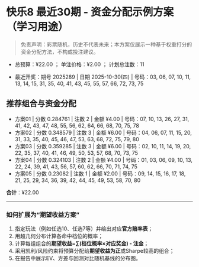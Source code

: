 # 快乐8 最近30期 - 资金分配示例方案（学习用途）

> 免责声明：彩票随机，历史不代表未来；本方案仅展示一种基于权重打分的资金分配方法，不构成投注建议。

- 总预算：¥22.00 ； 单注价格：¥2.00 ； 计划总注数：11

- 最近开奖：期号 2025289 | 日期 2025-10-30(四) | 号码：03, 06, 07, 10, 11, 13, 14, 15, 31, 35, 40, 41, 43, 45, 55, 57, 66, 72, 73, 75


## 推荐组合与资金分配

- 方案01 | 分数 0.284761 | 注数   2 | 金额 ¥4.00 | 号码：07, 10, 13, 26, 27, 31, 41, 42, 43, 47, 48, 55, 56, 62, 64, 66, 68, 70, 75, 78
- 方案02 | 分数 0.348579 | 注数   3 | 金额 ¥6.00 | 号码：04, 06, 07, 11, 15, 20, 31, 33, 35, 40, 45, 46, 47, 53, 63, 68, 72, 75, 79, 80
- 方案03 | 分数 0.359285 | 注数   3 | 金额 ¥6.00 | 号码：02, 10, 11, 14, 19, 20, 22, 35, 37, 40, 41, 46, 49, 50, 53, 57, 68, 70, 73, 75
- 方案04 | 分数 0.324103 | 注数   2 | 金额 ¥4.00 | 号码：01, 03, 06, 09, 10, 13, 22, 24, 39, 41, 43, 56, 57, 60, 62, 66, 70, 71, 74, 75
- 方案05 | 分数 0.23082 | 注数   1 | 金额 ¥2.00 | 号码：09, 14, 15, 16, 17, 18, 21, 25, 29, 34, 36, 39, 42, 44, 45, 49, 53, 58, 70, 80

**合计**：¥22.00


---
### 如何扩展为“期望收益方案”

1) 指定玩法（例如任选10、任选7等）并给出对应**官方赔率表**；
2) 用超几何分布计算各命中档位的概率；
3) 计算每组组合的**期望收益=∑(档位概率×对应奖金) - 注金**；
4) 采用凯利/风险约束将预算分配给**期望收益为正**或Sharpe较高的组合；
5) 在报告中展示EV、方差与回测对比随机基线的分布图。